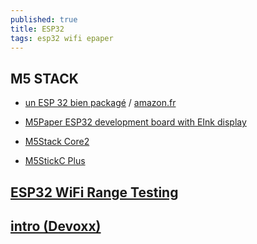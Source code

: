 ```yaml
---
published: true
title: ESP32
tags: esp32 wifi epaper
---
```


## M5 STACK
- [un ESP 32 bien packagé](https://www.youtube.com/watch?v=_35HLRI41NE) / [amazon.fr](https://www.amazon.fr/M5Stack-Development-Extensible-Control-Prototype/dp/B07PHCX6WT/ref=pd_sim_107_2/257-5877485-7915612?_encoding=UTF8&pd_rd_i=B07PHCX6WT&pd_rd_r=30735163-0610-49cf-a4f5-f50da7865bb1&pd_rd_w=r2dWa&pd_rd_wg=28mET&pf_rd_p=bceabd13-5994-41b5-a68e-27a375cb5c23&pf_rd_r=NEBBY5AY7MJHHHMS00DE&psc=1&refRID=NEBBY5AY7MJHHHMS00DE)

- [M5Paper ESP32 development board with EInk display](https://www.youtube.com/watch?v=v9sNzmtMSXo)
- [M5Stack Core2](https://www.youtube.com/watch?v=RpBUK8gbXDk)
- [M5StickC Plus](https://www.youtube.com/watch?v=e8pplu0V_0w)


## [ESP32 WiFi Range Testing](https://www.youtube.com/watch?v=yCLb2eItDyE)

## [intro (Devoxx)](https://www.youtube.com/watch?v=eYDb0X70HGM&feature=youtu.be)
